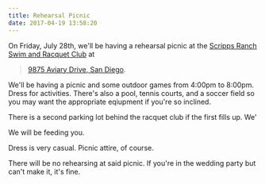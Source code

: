 ```yaml
---
title: Rehearsal Picnic
date: 2017-04-19 13:58:20
---
```


On Friday, July 28th, we'll be having a rehearsal picnic at the <a href="http://www.srsrc.com/">Scripps Ranch Swim and Racquet Club</a> at 
> <a href="https://goo.gl/maps/MmPkvtNJZsn">9875 Aviary Drive, San Diego</a>.  

We'll be having a picnic and some outdoor games from 4:00pm to 8:00pm.  Dress for activities.  There's also a pool, tennis courts, and a soccer field so you may want the appropriate eqiupment if you're so inclined.

There is a second parking lot behind the racquet club if the first fills up.  We'

We will be feeding you.

Dress is very casual.  Picnic attire, of course.

There will be no rehearsing at said picnic.  If you're in the wedding party but can't make it, it's fine.